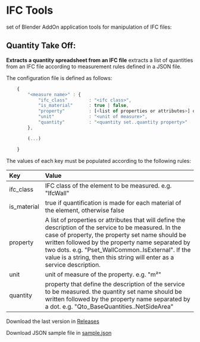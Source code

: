 # IFC Tools

set of Blender AddOn application tools for manipulation of IFC files:

## Quantity Take Off:
    
**Extracts a quantity spreadsheet from an IFC file**
extracts a list of quantities from an IFC file according to measurement rules defined in a JSON file.

The configuration file is defined as follows:
~~~~javascript
    {
        "<measure name>" : {
            "ifc_class"        : "<ifc class>",
            "is_material"      : true | false,
            "property"         : [<list of properties or attributes>] or "<description>",
            "unit"             : "<unit of measure>",
            "quantity"         : "<quantity set..quantity property>"
        },

        (...)    

    }
~~~~


The values of each key must be populated according to the following rules:

Key   | Value
:----- | :------
ifc_class | IFC class of the element to be measured. e.g. "IfcWall"
is_material | true if quantification is made for each material of the element, otherwise false
property | A list of properties or attributes that will define the description of the service to be measured. In the case of property, the property set name should be written followed by the property name separated by two dots. e.g. "Pset_WallCommon..IsExternal". If the value is a string, then this string will enter as a service description.
unit | unit of measure of the property. e.g. "m²"
quantity | property that define the description of the service to be measured. the quantity set name should be written followed by the property name separated by a dot. e.g. "Qto_BaseQuantities..NetSideArea"

Download the last version in [Releases](https://github.com/c4rlosdias/IFC-Tools/releases)

Download JSON sample file in [sample.json](https://github.com/c4rlosdias/IFC-Tools/blob/main/settings.json)


